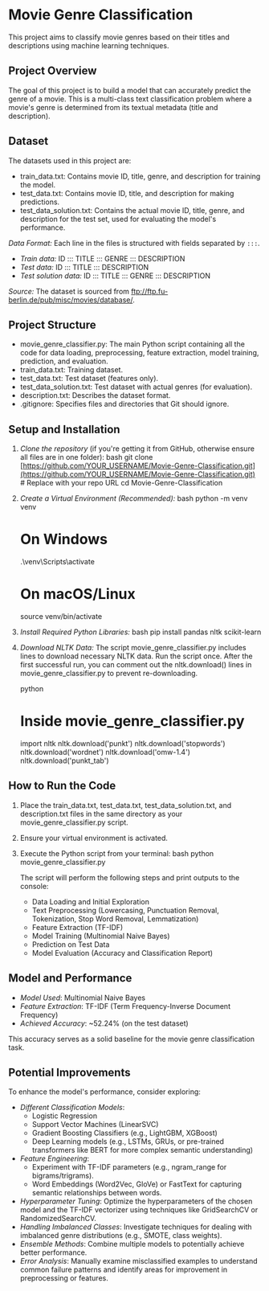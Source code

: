 # Movie Genre Classification

This project aims to classify movie genres based on their titles and descriptions using machine learning techniques.

## Project Overview

The goal of this project is to build a model that can accurately predict the genre of a movie. This is a multi-class text classification problem where a movie's genre is determined from its textual metadata (title and description).

## Dataset

The datasets used in this project are:
* train_data.txt: Contains movie ID, title, genre, and description for training the model.
* test_data.txt: Contains movie ID, title, and description for making predictions.
* test_data_solution.txt: Contains the actual movie ID, title, genre, and description for the test set, used for evaluating the model's performance.

*Data Format:* Each line in the files is structured with fields separated by ` ::: `.
* *Train data:* ID ::: TITLE ::: GENRE ::: DESCRIPTION
* *Test data:* ID ::: TITLE ::: DESCRIPTION
* *Test solution data:* ID ::: TITLE ::: GENRE ::: DESCRIPTION

*Source:* The dataset is sourced from ftp://ftp.fu-berlin.de/pub/misc/movies/database/.

## Project Structure

* movie_genre_classifier.py: The main Python script containing all the code for data loading, preprocessing, feature extraction, model training, prediction, and evaluation.
* train_data.txt: Training dataset.
* test_data.txt: Test dataset (features only).
* test_data_solution.txt: Test dataset with actual genres (for evaluation).
* description.txt: Describes the dataset format.
* .gitignore: Specifies files and directories that Git should ignore.

## Setup and Installation

1.  *Clone the repository* (if you're getting it from GitHub, otherwise ensure all files are in one folder):
    bash
    git clone [https://github.com/YOUR_USERNAME/Movie-Genre-Classification.git](https://github.com/YOUR_USERNAME/Movie-Genre-Classification.git) # Replace with your repo URL
    cd Movie-Genre-Classification
    

2.  *Create a Virtual Environment (Recommended):*
    bash
    python -m venv venv
    # On Windows
    .\venv\Scripts\activate
    # On macOS/Linux
    source venv/bin/activate
    

3.  *Install Required Python Libraries:*
    bash
    pip install pandas nltk scikit-learn
    

4.  *Download NLTK Data:*
    The script movie_genre_classifier.py includes lines to download necessary NLTK data. Run the script once. After the first successful run, you can comment out the nltk.download() lines in movie_genre_classifier.py to prevent re-downloading.

    python
    # Inside movie_genre_classifier.py
    import nltk
    nltk.download('punkt')
    nltk.download('stopwords')
    nltk.download('wordnet')
    nltk.download('omw-1.4')
    nltk.download('punkt_tab')
    

## How to Run the Code

1.  Place the train_data.txt, test_data.txt, test_data_solution.txt, and description.txt files in the same directory as your movie_genre_classifier.py script.
2.  Ensure your virtual environment is activated.
3.  Execute the Python script from your terminal:
    bash
    python movie_genre_classifier.py
    
    The script will perform the following steps and print outputs to the console:
    * Data Loading and Initial Exploration
    * Text Preprocessing (Lowercasing, Punctuation Removal, Tokenization, Stop Word Removal, Lemmatization)
    * Feature Extraction (TF-IDF)
    * Model Training (Multinomial Naive Bayes)
    * Prediction on Test Data
    * Model Evaluation (Accuracy and Classification Report)

## Model and Performance

* *Model Used*: Multinomial Naive Bayes
* *Feature Extraction*: TF-IDF (Term Frequency-Inverse Document Frequency)
* *Achieved Accuracy*: ~52.24% (on the test dataset)

This accuracy serves as a solid baseline for the movie genre classification task.

## Potential Improvements

To enhance the model's performance, consider exploring:

* *Different Classification Models*:
    * Logistic Regression
    * Support Vector Machines (LinearSVC)
    * Gradient Boosting Classifiers (e.g., LightGBM, XGBoost)
    * Deep Learning models (e.g., LSTMs, GRUs, or pre-trained transformers like BERT for more complex semantic understanding)
* *Feature Engineering*:
    * Experiment with TF-IDF parameters (e.g., ngram_range for bigrams/trigrams).
    * Word Embeddings (Word2Vec, GloVe) or FastText for capturing semantic relationships between words.
* *Hyperparameter Tuning*: Optimize the hyperparameters of the chosen model and the TF-IDF vectorizer using techniques like GridSearchCV or RandomizedSearchCV.
* *Handling Imbalanced Classes*: Investigate techniques for dealing with imbalanced genre distributions (e.g., SMOTE, class weights).
* *Ensemble Methods*: Combine multiple models to potentially achieve better performance.
* *Error Analysis*: Manually examine misclassified examples to understand common failure patterns and identify areas for improvement in preprocessing or features.
